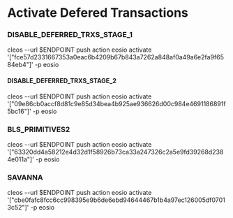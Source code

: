 
# Activate Defered Transactions
### DISABLE_DEFERRED_TRXS_STAGE_1
cleos --url $ENDPOINT push action eosio activate '["fce57d2331667353a0eac6b4209b67b843a7262a848af0a49a6e2fa9f6584eb4"]' -p eosio
#### DISABLE_DEFERRED_TRXS_STAGE_2
cleos --url $ENDPOINT push action eosio activate '["09e86cb0accf8d81c9e85d34bea4b925ae936626d00c984e4691186891f5bc16"]' -p eosio
### BLS_PRIMITIVES2
cleos --url $ENDPOINT push action eosio activate '["63320dd4a58212e4d32d1f58926b73ca33a247326c2a5e9fd39268d2384e011a"]' -p eosio
### SAVANNA
cleos --url $ENDPOINT push action eosio activate '["cbe0fafc8fcc6cc998395e9b6de6ebd94644467b1b4a97ec126005df07013c52"]' -p eosio
